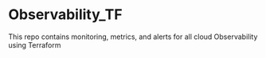 # Observability_TF
This repo contains monitoring, metrics, and alerts for all cloud Observability using Terraform 
